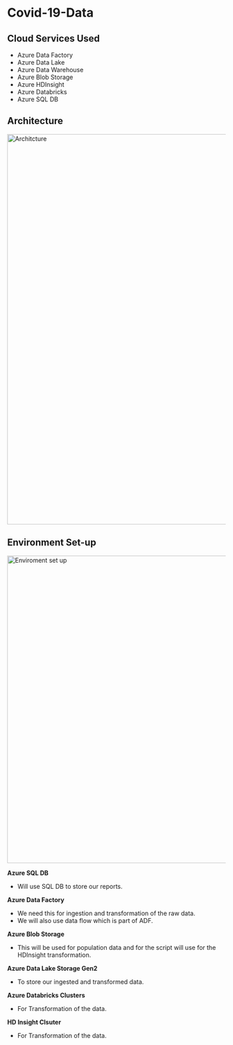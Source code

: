 # Covid-19-Data

## Cloud Services Used
- Azure Data Factory
- Azure Data Lake
- Azure Data Warehouse
- Azure Blob Storage
- Azure HDInsight
- Azure Databricks
- Azure SQL DB

## Architecture
<img width="900" alt="Architcture" src="https://user-images.githubusercontent.com/83560277/116968580-c1146f80-ac82-11eb-886a-834d599b9023.PNG">

## Environment Set-up
<img width="709" alt="Enviroment set up" src="https://user-images.githubusercontent.com/83560277/117481984-bdf2db00-af31-11eb-8ad1-fb086ac30259.PNG">

**Azure SQL DB** 
- Will use SQL DB to store our reports.
 
**Azure Data Factory**
- We need this for ingestion and transformation of the raw data. 
- We will also use data flow which is part of ADF.

**Azure Blob Storage**
- This will be used for population data and for the script will use for the HDInsight transformation.

**Azure Data Lake Storage Gen2**
- To store our ingested and transformed data.
  
**Azure Databricks Clusters**
- For Transformation of the data.

**HD Insight Clsuter**
- For Transformation of the data.
























